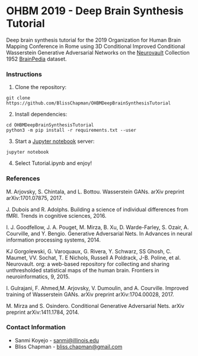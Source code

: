 # OHBM 2019 - Deep Brain Synthesis Tutorial
Deep brain synthesis tutorial for the 2019 Organization for Human Brain Mapping Conference in Rome using 3D Conditional Improved Conditional Wasserstein Generative Adversarial Networks on the [Neurovault](https://neurovault.org) Collection 1952 [BrainPedia](https://neurovault.org/collections/1952/) dataset.

### Instructions
1. Clone the repository:
```
git clone https://github.com/BlissChapman/OHBMDeepBrainSynthesisTutorial
```

2. Install dependencies:
```
cd OHBMDeepBrainSynthesisTutorial
python3 -m pip install -r requirements.txt --user
```

3. Start a [Jupyter notebook](https://jupyter.org/install) server:
```
jupyter notebook
```

4. Select Tutorial.ipynb and enjoy!


### References
M. Arjovsky, S. Chintala, and L. Bottou. Wasserstein GANs. arXiv preprint arXiv:1701.07875, 2017.

J. Dubois and R. Adolphs. Building a science of individual differences from fMRI. Trends in cognitive sciences, 2016.

I. J. Goodfellow, J. A. Pouget, M. Mirza, B. Xu, D. Warde-Farley, S. Ozair, A. Courville, and Y. Bengio. Generative Adversarial Nets. In Advances in neural information processing systems, 2014.

KJ Gorgolewski, G. Varoquaux, G. Rivera, Y. Schwarz, SS Ghosh, C. Maumet, VV. Sochat, T. E Nichols, Russell A Poldrack, J-B. Poline, et al. Neurovault. org: a web-based repository for collecting and sharing unthresholded statistical maps of the human brain. Frontiers in neuroinformatics, 9, 2015.

I. Gulrajani, F. Ahmed,M. Arjovsky, V. Dumoulin, and A. Courville. Improved training of Wasserstein GANs. arXiv preprint arXiv:1704.00028, 2017.

M. Mirza and S. Osindero. Conditional Generative Adversarial Nets. arXiv preprint arXiv:1411.1784, 2014.

### Contact Information
- Sanmi Koyejo  - sanmi@illinois.edu
- Bliss Chapman - bliss.chapman@gmail.com

